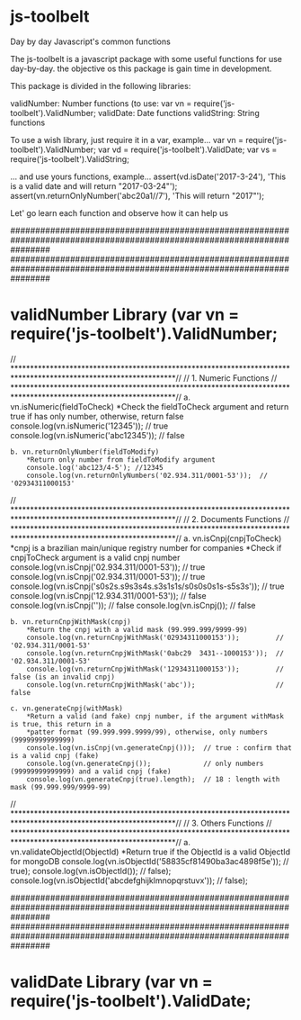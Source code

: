 # js-toolbelt
Day by day Javascript's common functions

The js-toolbelt is a javascript package with some useful functions for use day-by-day.
the objective os this package is gain time in development.

This package is divided in the following libraries:

validNumber: Number functions (to use: var vn = require('js-toolbelt').ValidNumber;
validDate: Date functions
validString: String functions

To use a wish library, just require it in a var, example...
    var vn = require('js-toolbelt').ValidNumber;
    var vd = require('js-toolbelt').ValidDate;
    var vs = require('js-toolbelt').ValidString;

... and use yours functions, example...
    assert(vd.isDate('2017-3-24'), 'This is a valid date and will return "2017-03-24"');
    assert(vn.returnOnlyNumber('abc20a1//7'), 'This will return "2017"');



Let' go learn each function and observe how it can help us

########################################################################################################################
########################################################################################################################
# validNumber Library (var vn = require('js-toolbelt').ValidNumber;

// *****************************************************************************************************************//
// 1. Numeric Functions
// *****************************************************************************************************************//
    a. vn.isNumeric(fieldToCheck)
        *Check the fieldToCheck argument and return true if has only number, otherwise, return false
        console.log(vn.isNumeric('12345'));     // true
        console.log(vn.isNumeric('abc12345'));  // false


    b. vn.returnOnlyNumber(fieldToModify)
        *Return only number from fieldToModify argument
        console.log('abc123/4-5'); //12345
        console.log(vn.returnOnlyNumbers('02.934.311/0001-53'));  // '02934311000153'


// *****************************************************************************************************************//
// 2. Documents Functions
// *****************************************************************************************************************//
    a. vn.isCnpj(cnpjToCheck)
        *cnpj is a brazilian main/unique registry number for companies
        *Check if cnpjToCheck argument is a valid cnpj number
        console.log(vn.isCnpj('02.934.311/0001-53'));                     // true
        console.log(vn.isCnpj('02.934.311/0001-53'));                     // true
        console.log(vn.isCnpj('s0s2s.s9s3s4s.s3s1s1s/s0s0s0s1s-s5s3s'));  // true
        console.log(vn.isCnpj('12.934.311/0001-53'));                     // false
        console.log(vn.isCnpj(''));                                       // false
        console.log(vn.isCnpj());                                         // false

    b. vn.returnCnpjWithMask(cnpj)
        *Return the cnpj with a valid mask (99.999.999/9999-99)
        console.log(vn.returnCnpjWithMask('02934311000153'));         // '02.934.311/0001-53'
        console.log(vn.returnCnpjWithMask('0abc29  3431--1000153'));  // '02.934.311/0001-53'
        console.log(vn.returnCnpjWithMask('12934311000153'));         // false (is an invalid cnpj)
        console.log(vn.returnCnpjWithMask('abc'));                    // false

    c. vn.generateCnpj(withMask)
        *Return a valid (and fake) cnpj number, if the argument withMask is true, this return in a
        *patter format (99.999.999.9999/99), otherwise, only numbers (99999999999999)
        console.log(vn.isCnpj(vn.generateCnpj()));  // true : confirm that is a valid cnpj (fake)
        console.log(vn.generateCnpj());             // only numbers (99999999999999) and a valid cnpj (fake)
        console.log(vn.generateCnpj(true).length);  // 18 : length with mask (99.999.999/9999-99)

// *****************************************************************************************************************//
// 3. Others Functions
// *****************************************************************************************************************//
    a. vn.validateObjectId(ObjectId)
        *Return true if the ObjectId is a valid ObjectId for mongoDB
        console.log(vn.isObjectId('58835cf81490ba3ac4898f5e')); // true);
        console.log(vn.isObjectId());                           // false);
        console.log(vn.isObjectId('abcdefghijklmnopqrstuvx'));  // false);



########################################################################################################################
########################################################################################################################
# validDate Library (var vn = require('js-toolbelt').ValidDate;


